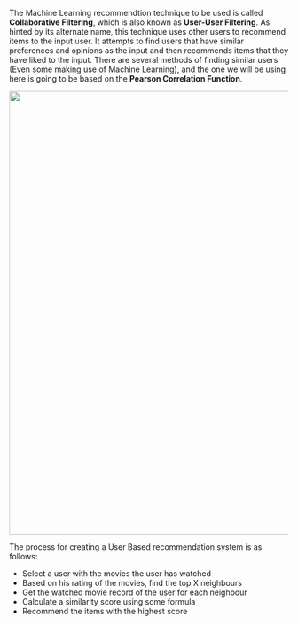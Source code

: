 The Machine Learning recommendtion technique to be used is called **Collaborative Filtering**, which is also known as **User-User Filtering**. As hinted by its alternate name, this technique uses other users to recommend items to the input user. It attempts to find users that have similar preferences and opinions as the input and then recommends items that they have liked to the input. There are several methods of finding similar users (Even some making use of Machine Learning), and the one we will be using here is going to be based on the **Pearson Correlation Function**.

<img src="https://cf-courses-data.s3.us.cloud-object-storage.appdomain.cloud/IBMDeveloperSkillsNetwork-ML0101EN-SkillsNetwork/labs/Module%205/images/User_Item.png" width=800px>

The process for creating a User Based recommendation system is as follows:

*   Select a user with the movies the user has watched
*   Based on his rating of the movies, find the top X neighbours
*   Get the watched movie record of the user for each neighbour
*   Calculate a similarity score using some formula
*   Recommend the items with the highest score
